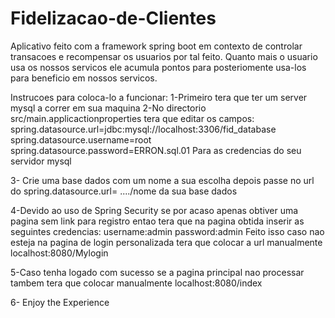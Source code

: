 # Fidelizacao-de-Clientes
Aplicativo feito com a framework spring boot em contexto de controlar transacoes e recompensar os usuarios por tal feito. Quanto mais o usuario usa os nossos servicos ele acumula pontos para posteriomente usa-los para beneficio em nossos servicos.

Instrucoes para coloca-lo a funcionar:
1-Primeiro tera que ter um server mysql a correr em sua maquina
2-No directorio src/main.applicactionproperties tera que editar os campos:
        spring.datasource.url=jdbc:mysql://localhost:3306/fid_database
        spring.datasource.username=root
        spring.datasource.password=ERRON.sql.01
  Para as credencias do seu servidor mysql

3- Crie uma base dados com um nome a sua escolha depois passe no url do spring.datasource.url= ..../nome da sua base dados
  
4-Devido ao uso de Spring Security se por acaso apenas obtiver uma pagina sem link para registro entao tera que na pagina obtida inserir as seguintes credencias:
            username:admin
            password:admin
Feito isso caso nao esteja na pagina de login personalizada tera que colocar a url manualmente localhost:8080/Mylogin

5-Caso tenha logado com sucesso se a pagina principal nao processar tambem tera que colocar manualmente localhost:8080/index

6- Enjoy the Experience
